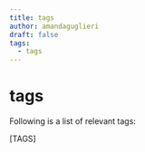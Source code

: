 ```yaml
---
title: tags
author: amandaguglieri
draft: false
tags:
  - tags
---
```


# tags

Following is a list of relevant tags:

[TAGS]
